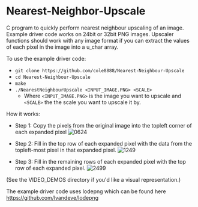 # Nearest-Neighbor-Upscale
C program to quickly perform nearest neighbour upscaling of an image.
Example driver code works on 24bit or 32bit PNG images. Upscaler functions should work with any image format if you can extract the values of each pixel in the image into a u_char array.

To use the example driver code:
- `git clone https://github.com/cole8888/Nearest-Neighbour-Upscale`
- `cd Nearest-Neighbour-Upscale`
- `make`
- `./NearestNeighbourUpscale <INPUT_IMAGE.PNG> <SCALE>`
  - Where `<INPUT_IMAGE.PNG>` is the image you want to upscale and `<SCALE>` the the scale you want to upscale it by.

How it works:
- Step 1: Copy the pixels from the original image into the topleft corner of each expanded pixel
![0624](https://user-images.githubusercontent.com/32819560/148003124-f89114e3-4e99-43fb-ac90-34a429cb4c4d.png)

- Step 2: Fill in the top row of each expanded pixel with the data from the topleft-most pixel in that expanded pixel.
![1249](https://user-images.githubusercontent.com/32819560/148003211-6ee86265-4f49-4d19-b965-95dbbadea093.png)

- Step 3: Fill in the remaining rows of each expanded pixel with the top row of each expanded pixel.
![2499](https://user-images.githubusercontent.com/32819560/148003252-d34fb355-287f-4132-acbf-bd6db3b30cc0.png)

(See the VIDEO_DEMOS directory if you'd like a visual representation.)

The example driver code uses lodepng which can be found here https://github.com/lvandeve/lodepng
